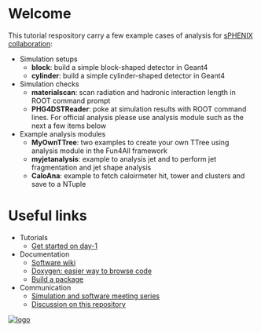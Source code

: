
# Welcome

This tutorial respository carry a few example cases of analysis for [sPHENIX collaboration](https://www.sphenix.bnl.gov/):

* Simulation setups
  * __block__: build a simple block-shaped detector in Geant4
  * __cylinder__: build a simple cylinder-shaped detector in Geant4
* Simulation checks
  * __materialscan__: scan radiation and hadronic interaction length in ROOT command prompt
  * __PHG4DSTReader__: poke at simulation results with ROOT command lines. For official analysis please use analysis module such as the next a few items below
* Example analysis modules
  * __MyOwnTTree__: two examples to create your own TTree using analysis module in the Fun4All framework
  * __myjetanalysis__: example to analysis jet and to perform jet fragmentation and jet shape analysis
  * __CaloAna__: example to fetch caloirmeter hit, tower and clusters and save to a NTuple

# Useful links 

* Tutorials
  * [Get started on day-1](https://wiki.bnl.gov/sPHENIX/index.php/SPHENIX_software_day-1_checklist)
* Documentation
  * [Software wiki](https://wiki.bnl.gov/sPHENIX/index.php/Software)
  * [Doxygen: easier way to browse code](https://www.phenix.bnl.gov/WWW/sPHENIX/doxygen/html/)
  * [Build a package](https://wiki.bnl.gov/sPHENIX/index.php/Example_of_using_DST_nodes#Building%20a%20package)
* Communication
  * [Simulation and software meeting series](https://indico.bnl.gov/categoryDisplay.py?categId=88)
  * [Discussion on this repository](https://lists.bnl.gov/mailman/listinfo/sphenix-github-l)

[![logo](https://avatars3.githubusercontent.com/u/12069843?s=200&v=4)](https://www.sphenix.bnl.gov/)
